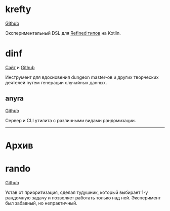 # krefty

[Github](https://github.com/ustits/krefty)

Экспериментальный DSL для [Refined типов](https://en.wikipedia.org/wiki/Refinement_type) на Kotlin. 

# dinf

[Сайт](https://dinf.ustits.dev) и [Github](https://github.com/ustits/dinf) 

Инструмент для вдохновения dungeon master-ов и других творческих деятелей путем генерации случайных данных. 

## anyra

[Github](https://github.com/ustits/anyra)

Сервер и CLI утилита с различными видами рандомизации.

---

# Архив

# rando

[Github](https://github.com/ustits/rando) 

Устав от приоритизация, сделал тудушник, который выбирает 1-у рандомную задачу и позволяет работать только над ней. Эксперимент был забавный, но непрактичный.
